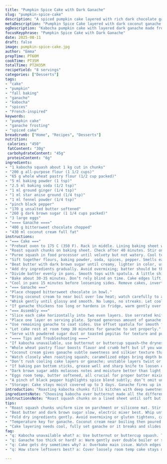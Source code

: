 ```yaml
---
title: "Pumpkin Spice Cake with Dark Ganache"
slug: "pumpkin-spice-cake"
description: "A spiced pumpkin cake layered with rich dark chocolate ganache. Uses kabocha squash instead of butternut. Flour blend swapped to half all-purpose half whole wheat pastry for texture. Clove and cardamom replaced with star anise and ginger for warmth. Ganache made with bittersweet chocolate and coconut cream, adding silky depth and slight sweetness shift. Cake is tender, moist, layers stack nicely. Watch for color changes and crackling sounds during baking. Ganache thickens until spreadable like soft fudge. Multipurpose technique useful for other squash or creamy frostings."
metaDescription: "Pumpkin Spice Cake layered with dark coconut ganache. Uses kabocha, whole wheat flour, star anise and ginger. Moist crumb, fudge ganache, rustic French-inspired bake."
ogDescription: "Kabocha pumpkin cake with layered dark ganache made from coconut cream. Star anise and ginger warm the spiced crumb. Tender, moist, and richly deep chocolate flavor."
focusKeyphrase: "Pumpkin Spice Cake with Dark Ganache"
date: 2025-08-11
draft: false
image: pumpkin-spice-cake.jpg
author: "Emma"
prepTime: PT60M
cookTime: PT35M
totalTime: PT2H35M
recipeYield: "8 servings"
categories: ["Desserts"]
tags:
- "cake"
- "pumpkin"
- "fall baking"
- "ganache"
- "kabocha"
- "spices"
- "French-inspired"
keywords:
- "pumpkin cake"
- "ganache frosting"
- "spiced cake"
breadcrumb: ["Home", "Recipes", "Desserts"]
nutrition: 
 calories: "450"
 fatContent: "30g"
 carbohydrateContent: "45g"
 proteinContent: "6g"
ingredients:
- "1 kabocha squash about 1 kg cut in chunks"
- "200 g all-purpose flour (1 1/2 cups)"
- "65 g whole wheat pastry flour (1/2 cup packed)"
- "5 ml baking powder (1 tsp)"
- "2.5 ml baking soda (1/2 tsp)"
- "1 ml ground ginger (1/4 tsp)"
- "1 ml star anise ground (1/4 tsp)"
- "1 ml fennel powder (1/4 tsp)"
- "pinch black pepper"
- "170 g unsalted butter softened"
- "260 g dark brown sugar (1 1/4 cups packed)"
- "3 large eggs"
- "==== Ganache ===="
- "400 g bittersweet chocolate chopped"
- "430 ml coconut cream full fat"
instructions:
- "=== Cake ==="
- "Preheat oven to 175 C (350 F). Rack in middle. Lining baking sheet with silicone mat or parchment. Butter sides of two 20cm (8 in) springform pans, bottoms lined with parchment."
- "Roast squash chunks on baking sheet. Check after 40 minutes. Stir once or twice. Squash should be tender, tiny crackling audible as edges caramelize. Times vary with oven quirks."
- "Puree squash in food processor until velvety but not watery. Cool to near room temp. Need about 1 1/2 cups (375 ml) puree. If dry, add a splash of milk or cream."
- "Sift together flours, baking powder, soda, spices, pepper. Smells earthy and spicy combined. Set aside."
- "Beat butter with dark brown sugar until creamy, lighter in color, using electric mixer. Patience here, crucial for good crumb. Add eggs one by one, fully incorporated each time. Then fold in squash puree gently but well mixed."
- "Add dry ingredients gradually. Avoid overmixing; batter should be thick but pourable and spread easily. Scrape bowl cuts sides to mix evenly."
- "Divide batter evenly in pans. Smooth tops with spatula. A little shimmy to settle the batter and remove air pockets."
- "Bake about 30-35 minutes. Don’t rely blind on time. Cake edges lift, center set but still moist. Insert toothpick should come out with few crumbs. Remove from oven promptly to avoid dryness."
- "Cool in pans 15 minutes before loosening sides. Remove cakes, invert onto wire rack. Cool completely, about 2 hours, before layering."
- "=== Ganache ==="
- "Place chopped bittersweet chocolate in bowl."
- "Bring coconut cream to near boil over low heat; watch carefully to avoid scorching or skin forming. Pour hot cream over chocolate, rest 3 minutes."
- "Whisk gently until glossy and smooth. No lumps, no streaks. Let cool at room temp until thick but spreadable, roughly 2-3 hours. Stir occasionally to check consistency."
- "If ganache thickens too long or hardens in fridge, warm gently over double boiler to soften before using."
- "=== Assembly ==="
- "Slice each cake horizontally into two even layers. Use serrated knife and saw gently to avoid crumbs flying everywhere."
- "Place one layer on serving plate. Spread generous amount of ganache evenly. Repeat two more times. Top layer left plain to seal in moisture but brush with thin ganache layer."
- "Use remaining ganache to coat sides. Use offset spatula for smooth finish or rustic swirls. Chill briefly if spreading gets messy."
- "Let cake rest at room temp 30 minutes for ganache to set properly."
- "Serve with powdered sugar dust or toasted pepitas for texture and punch contrast."
- "==== Tips and Troubleshooting ===="
- "If kabocha unavailable, use butternut or buttercup squash—the dryness varies but puree similarly. Add moisture cautiously."
- "Whole wheat pastry flour boosts flavor and crumb heft but if you want softer, swap fully for all-purpose flour."
- "Coconut cream gives ganache subtle sweetness and silkier texture than dairy cream. Use canned, chill well beforehand. In hurry, heavy cream works as classic substitute."
- "Watch closely when roasting squash; caramelized edges bring depth but burnt spots show neglect."
- "Don’t rush cooling cake layers or ganache; unstable layers twist or crumble when warm."
- "If baking pan bottom sticks, grease well and sharp knife to loosen edges after baking. Paper underneath always helps."
- "Dark brown sugar adds molasses notes and moisture better than light sugar."
- "Eggs room temp, butter softened, all crucial for proper batter mixing and rise."
- "A pinch of black pepper highlights spice blend subtly; don’t omit unless sensitive or kids eating."
- "Storage: Cake stays moist covered up to 3 days. Ganache firms up in fridge; bring to room temp before slicing."
introduction: "Roasting kabocha chunks fills kitchen with deep sweetness, almost sticky spice wafts. That dry crackle as squash browns tells you the sugars are caramelizing—they’re the secret. Pureeing warm squash into velvet makes batter moist but stable. Swapping out usual flour for half whole wheat pastry adds nuttiness without toughness. The ganache, not cream but coconut, thickens into this cool fudge-like layer, spices mellow beneath dense chocolate. Expect the aroma of star anise popping through powdered ginger and fennel, a subtle warmth with each bite. Not your everyday pumpkin cake; a learned twist from several tries balancing moisture and firm crumb. Layer it thick. Never skip resting times or ganache never sets right. Slicing too soon means crumb disaster. A dance of patience and timing but worth every sticky finger."
ingredientsNote: "Choosing kabocha over butternut made all the difference—denser flesh, less watery. Always check squash storage; drier means better puree, less weeping in batter. Using whole wheat pastry flour boosts texture but keep ratio below half or cake turns heavy. Spices can be swapped but star anise is underrated here for warm complexity; ginger should be freshly ground for bite. Dark brown sugar packs moisture and depth; use light brown if in pinch but expect a lighter color and less moisture. Butter must be softened, not melted; it traps air for the crumb. Eggs room temperature blend better and provide more volume. For ganache, canned coconut cream is thicker than dairy cream; you’ll notice a silkier texture but a subtle coconut aroma. Refrigerate coconut cream well before whipping or mixing to separate the fat effectively. Parchment and silicone mats save cleanup and ensure roasting squash browns without sticking. As for pans, springform with parchment bottom removes cakes cleanly—don’t skimp here or risk breakage. For a sweet twist, toasted pepitas or chopped pecans on top contrast nicely with ganache richness."
instructionsNote: "Roast squash chunks on a lined sheet until soft but edges caramelized; uniform size helps even cooking. Stir twice—visual browning cues better than strict time. Purée warm but not hot; excess heat alters butter in batter. Flour and spice mix combine dry, sifting avoids clumps and ensures even spice distribution. Butter and sugar beating minor perfection point—don’t rush or you’ll get dense cake instead of light crumb. Eggs incorporate slowly, temperature matters. Fold in flour carefully to prevent gluten developing too much; too much mixing equals tough. Batter texture: thick but still spatula-smooth. Cakes set when edges pull from pan slightly and toothpick tests clean or with few moist crumbs. Cooling completely before layering is non-negotiable; warm ganache melts layers, undesired crumb fallout. Ganache needs rest to thicken to spreadable fudge. Check with finger touch, should hold shape but still spread without tearing cake. Too cold, hard to spread, too warm, runs everywhere. Slicing cake layers benefits from serrated knife and slow sawing. Assembly: Build from bottom up with thick ganache layers for moisture barrier and flavor contrast. Finish with ganache on sides, rustic with offset spatula or spoon handle for texture. Let cake rest 30+ minutes after assembly at room temp for ganache to set properly before serving or slicing. If rushed, grave crumb disaster. Extra ganache can be chilled for sweets or used as dip later. Store covered at room temperature to maintain texture. Avoid fridge or ganache firms too much. For emergencies: microwave ganache briefly to soften before reuse."
tips:
- "Roast squash chunks uniform size on parchment or silicone mat. Stir once or twice, watch for caramelized edges and crackling sound. That dry sizzle means sugars browning—not burnt but close. Avoid soggy puree by not oversteaming; dry flesh means thicker batter and less weep."
- "Beat butter and dark brown sugar slow, electric mixer best. Whip until lighter in color, creamy texture before adding eggs one at a time. Eggs room temp easy to incorporate, boosts volume and keeps crumb tender. Don’t rush batter mixing or dense cake follows."
- "Fold dry ingredients gently. Avoid overmixing or gluten tightens, cake tough. Batter should be thick yet pourable, not runny. Scrape bowl sides often. Texture like soft fudge batter, not pancake thin. Add splash milk to squash puree if too dry but cautiously, extra moisture hurts structure."
- "Temperature key for ganache. Coconut cream near boiling then poured hot over chopped chocolate. Rest 3 minutes before whisking smooth and glossy. Let cool at room temp until spreadable fudge consistency, 2-3 hours usually. Too cold thickens too hard; too warm runs off layers."
- "Cake layering needs cool, fully set ganache or it breaks and slides. Slice horizontally with serrated knife slow saw motion. Use offset spatula for ganache spread sides with rustic swirls. Rest assembled cake 30+ minutes at room temp before slicing. Patience prevents disastrous crumb fallout."
faq:
- "q: Kabocha unavailable what? a: Use butternut or buttercup squash. Texture slightly wetter; puree carefully. Adjust moisture. Watch for less caramelization, roasting longer may help. Flavor milder but works. Whole wheat flour still works fine, though crumb changes slightly."
- "q: Ganache too thick or hard? a: Warm gently over double boiler or short microwave burst. Stir slowly to soften. Avoid overheating or grainy texture. Using canned coconut cream chilled well helps texture consistency. Heavy cream substitute fine for faster set but flavor changes."
- "q: Cake gets dry sometimes why? a: Overbake main issue. Watch edges lift, center just set moist. Toothpick has few moist crumbs. Cooling in pans 15 minutes helps hold moisture. Slice after full cooling or fragile crumb. Avoid opening oven often early; oven quirks affect bake time."
- "q: How store leftovers best? a: Cover loosely room temp cake stays moist 2-3 days. Ganache firms fridge quickly; bring to room temp before slicing to avoid crumb tear. Can refrigerate but cake texture changes. Use parchment or loosely covered container to avoid dryness or off flavors."

---
```

